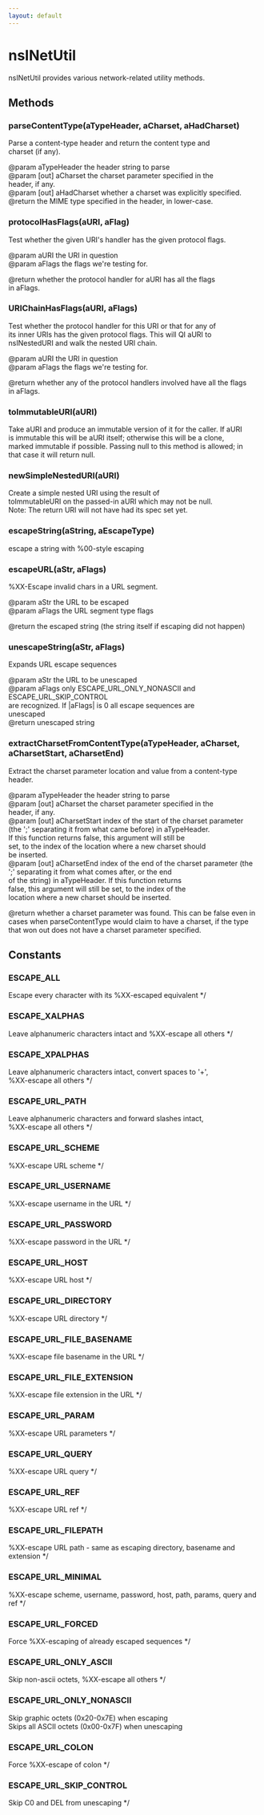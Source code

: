 ```yaml
---
layout: default
---
```


# nsINetUtil #
  
nsINetUtil provides various network-related utility methods.  
  

## Methods ##

### parseContentType(aTypeHeader, aCharset, aHadCharset) ###
  
Parse a content-type header and return the content type and  
charset (if any).  
  
@param aTypeHeader the header string to parse  
@param [out] aCharset the charset parameter specified in the  
             header, if any.  
@param [out] aHadCharset whether a charset was explicitly specified.  
@return the MIME type specified in the header, in lower-case.  
  

### protocolHasFlags(aURI, aFlag) ###
  
Test whether the given URI's handler has the given protocol flags.  
  
@param aURI the URI in question  
@param aFlags the flags we're testing for.  
  
@return whether the protocol handler for aURI has all the flags  
        in aFlags.  
  

### URIChainHasFlags(aURI, aFlags) ###
  
Test whether the protocol handler for this URI or that for any of  
its inner URIs has the given protocol flags.  This will QI aURI to  
nsINestedURI and walk the nested URI chain.  
  
@param aURI the URI in question  
@param aFlags the flags we're testing for.  
  
@return whether any of the protocol handlers involved have all the flags  
        in aFlags.  
  

### toImmutableURI(aURI) ###
  
Take aURI and produce an immutable version of it for the caller.  If aURI  
is immutable this will be aURI itself; otherwise this will be a clone,  
marked immutable if possible.  Passing null to this method is allowed; in  
that case it will return null.  
  

### newSimpleNestedURI(aURI) ###
  
Create a simple nested URI using the result of  
toImmutableURI on the passed-in aURI which may not be null.  
Note: The return URI will not have had its spec set yet.  
  

### escapeString(aString, aEscapeType) ###
  
escape a string with %00-style escaping  
  

### escapeURL(aStr, aFlags) ###
  
%XX-Escape invalid chars in a URL segment.   
  
@param aStr the URL to be escaped  
@param aFlags the URL segment type flags  
  
@return the escaped string (the string itself if escaping did not happen)  
  
  

### unescapeString(aStr, aFlags) ###
  
Expands URL escape sequences  
  
@param aStr the URL to be unescaped  
@param aFlags only ESCAPE_URL_ONLY_NONASCII and ESCAPE_URL_SKIP_CONTROL  
              are recognized.  If |aFlags| is 0 all escape sequences are   
              unescaped  
@return unescaped string  
  

### extractCharsetFromContentType(aTypeHeader, aCharset, aCharsetStart, aCharsetEnd) ###
  
Extract the charset parameter location and value from a content-type  
header.  
  
@param aTypeHeader the header string to parse  
@param [out] aCharset the charset parameter specified in the  
             header, if any.  
@param [out] aCharsetStart index of the start of the charset parameter  
             (the ';' separating it from what came before) in aTypeHeader.  
             If this function returns false, this argument will still be  
             set, to the index of the location where a new charset should  
             be inserted.  
@param [out] aCharsetEnd index of the end of the charset parameter (the  
             ';' separating it from what comes after, or the end  
             of the string) in aTypeHeader.  If this function returns  
             false, this argument will still be set, to the index of the  
             location where a new charset should be inserted.  
  
@return whether a charset parameter was found.  This can be false even in  
cases when parseContentType would claim to have a charset, if the type  
that won out does not have a charset parameter specified.  
  

## Constants ##

### ESCAPE_ALL ###
 Escape every character with its %XX-escaped equivalent */  

### ESCAPE_XALPHAS ###
 Leave alphanumeric characters intact and %XX-escape all others */  

### ESCAPE_XPALPHAS ###
 Leave alphanumeric characters intact, convert spaces to '+',  
%XX-escape all others */  

### ESCAPE_URL_PATH ###
 Leave alphanumeric characters and forward slashes intact,  
%XX-escape all others */  

### ESCAPE_URL_SCHEME ###
 %XX-escape URL scheme */  

### ESCAPE_URL_USERNAME ###
 %XX-escape username in the URL */  

### ESCAPE_URL_PASSWORD ###
 %XX-escape password in the URL */  

### ESCAPE_URL_HOST ###
 %XX-escape URL host */  

### ESCAPE_URL_DIRECTORY ###
 %XX-escape URL directory */  

### ESCAPE_URL_FILE_BASENAME ###
 %XX-escape file basename in the URL */  

### ESCAPE_URL_FILE_EXTENSION ###
 %XX-escape file extension in the URL */  

### ESCAPE_URL_PARAM ###
 %XX-escape URL parameters */  

### ESCAPE_URL_QUERY ###
 %XX-escape URL query */  

### ESCAPE_URL_REF ###
 %XX-escape URL ref */  

### ESCAPE_URL_FILEPATH ###
 %XX-escape URL path - same as escaping directory, basename and extension */  

### ESCAPE_URL_MINIMAL ###
 %XX-escape scheme, username, password, host, path, params, query and ref */  

### ESCAPE_URL_FORCED ###
 Force %XX-escaping of already escaped sequences */  

### ESCAPE_URL_ONLY_ASCII ###
 Skip non-ascii octets, %XX-escape all others */  

### ESCAPE_URL_ONLY_NONASCII ###
   
Skip graphic octets (0x20-0x7E) when escaping  
Skips all ASCII octets (0x00-0x7F) when unescaping   
  

### ESCAPE_URL_COLON ###
 Force %XX-escape of colon */  

### ESCAPE_URL_SKIP_CONTROL ###
 Skip C0 and DEL from unescaping */  
